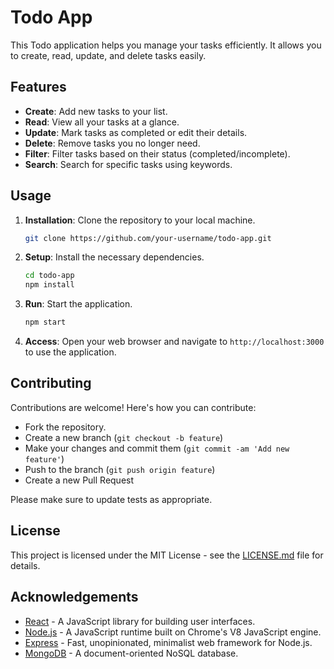 # Todo App

This Todo application helps you manage your tasks efficiently. It allows you to create, read, update, and delete tasks easily.

## Features

- **Create**: Add new tasks to your list.
- **Read**: View all your tasks at a glance.
- **Update**: Mark tasks as completed or edit their details.
- **Delete**: Remove tasks you no longer need.
- **Filter**: Filter tasks based on their status (completed/incomplete).
- **Search**: Search for specific tasks using keywords.

## Usage

1. **Installation**: Clone the repository to your local machine.

    ```bash
    git clone https://github.com/your-username/todo-app.git
    ```

2. **Setup**: Install the necessary dependencies.

    ```bash
    cd todo-app
    npm install
    ```

3. **Run**: Start the application.

    ```bash
    npm start
    ```

4. **Access**: Open your web browser and navigate to `http://localhost:3000` to use the application.

## Contributing

Contributions are welcome! Here's how you can contribute:

- Fork the repository.
- Create a new branch (`git checkout -b feature`)
- Make your changes and commit them (`git commit -am 'Add new feature'`)
- Push to the branch (`git push origin feature`)
- Create a new Pull Request

Please make sure to update tests as appropriate.

## License

This project is licensed under the MIT License - see the [LICENSE.md](LICENSE.md) file for details.

## Acknowledgements

- [React](https://reactjs.org/) - A JavaScript library for building user interfaces.
- [Node.js](https://nodejs.org/) - A JavaScript runtime built on Chrome's V8 JavaScript engine.
- [Express](https://expressjs.com/) - Fast, unopinionated, minimalist web framework for Node.js.
- [MongoDB](https://www.mongodb.com/) - A document-oriented NoSQL database.
